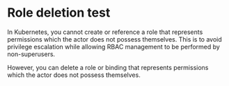 # Role deletion test

In Kubernetes, you cannot create or reference a role that represents permissions which the actor does not possess themselves. This is to avoid privilege escalation while allowing RBAC management to be performed by non-superusers.

However, you can delete a role or binding that represents permissions which the actor does not possess themselves.
